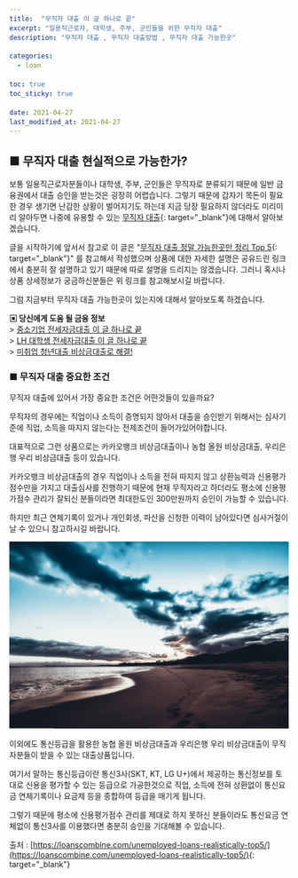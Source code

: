 ```yaml
---
title:  "무직자 대출 이 글 하나로 끝"
excerpt: "일용직근로자, 대학생, 주부, 군인들을 위한 무직자 대출"
description: "무직자 대출 , 무직자 대출방법 , 무직자 대출 가능한곳"

categories:
  - loan

toc: true
toc_sticky: true
 
date: 2021-04-27
last_modified_at: 2021-04-27
---
```

## ■ 무직자 대출 현실적으로 가능한가?  
보통 일용직근로자분들이나 대학생, 주부, 군인들은 무직자로 분류되기 때문에 일반 금융권에서 대출 승인을 받는것은 굉장히 어렵습니다. 그렇기 때문에 갑자기 목돈이 필요한 경우 생기면 난감한 상황이 벌어지기도 하는데 지금 당장 필요하지 않더라도 미리미리 알아두면 나중에 유용할 수 있는 [무직자 대출](https://loanscombine.com/unemployed-loans-realistically-top5/){: target="_blank"}에 대해서 알아보겠습니다.

글을 시작하기에 앞서서 참고로 이 글은 "[무직자 대출 정말 가능한곳만 정리 Top 5](https://loanscombine.com/unemployed-loans-realistically-top5/){: target="_blank"}" 를 참고해서 작성했으며 상품에 대한 자세한 설명은 공유드린 링크에서 충분히 잘 설명하고 있기 때문에 따로 설명을 드리지는 않겠습니다. 그러니 혹시나 상품 상세정보가 궁금하신분들은 위 링크를 참고해보시길 바랍니다.

그럼 지금부터 무직자 대출 가능한곳이 있는지에 대해서 알아보도록 하겠습니다.

**▣ 당신에게 도움 될 금융 정보**  
\> [중소기업 전세자금대출 이 글 하나로 끝](https://loanscombine.github.io/loan/3/)  
\> [LH 대학생 전세자금대출 이 글 하나로 끝](https://loanscombine.github.io/loan/4/)  
\> [미취업 청년대출 비상금대출로 해결!](https://loanscombine.github.io/loan/5/)

### ■ 무직자 대출 중요한 조건  
무직자 대출에 있어서 가장 중요한 조건은 어떤것들이 있을까요?

무직자의 경우에는 직업이나 소득이 증명되지 않아서 대출을 승인받기 위해서는 심사기준에 직업, 소득을 따지지 않는다는 전제조건이 들어가있어야합니다.

대표적으로 그런 상품으로는 카카오뱅크 비상금대출이나 농협 올원 비상금대출, 우리은행 우리 비상금대출 등이 있습니다.

카카오뱅크 비상금대출의 경우 직업이나 소득을 전혀 따지지 않고 상환능력과 신용평가점수만을 가지고 대출심사를 진행하기 때문에 현재 무직자라고 하더라도 평소에 신용평가점수 관리가 잘되신 분들이라면 최대한도인 300만원까지 승인이 가능할 수 있습니다.

하지만 최근 연체기록이 있거나 개인회생, 파산을 신청한 이력이 남아있다면 심사거절이 날 수 있으니 참고하시길 바랍니다.

<p style="text-align: center;"><img src="/assets/images/pt_img/21-04-27/1.jpg" title="무직자 대출 이 글 하나로 끝" alt="무직자 대출 이 글 하나로 끝 이미지"></p>

이외에도 통신등급을 활용한 농협 올원 비상금대출과 우리은행 우리 비상금대출이 무직자분들이 받을 수 있는 대출상품입니다.

여기서 말하는 통신등급이란 통신3사(SKT, KT, LG U+)에서 제공하는 통신정보를 토대로 신용을 평가할 수 있는 등급으로 가공한것으로 직업, 소득에 전혀 상환없이 통신요금 연체기록이나 요금제 등을 종합하여 등급을 매기게 됩니다.

그렇기 때문에 평소에 신용평가점수 관리를 제대로 하지 못하신 분들이라도 통신요금 연체없이 통신3사를 이용했다면 충분히 승인을 기대해볼 수 있습니다.

출처 : [https://loanscombine.com/unemployed-loans-realistically-top5/](https://loanscombine.com/unemployed-loans-realistically-top5/){: target="_blank"}